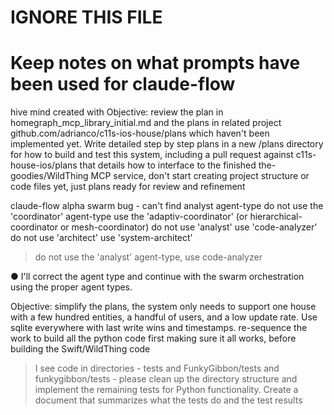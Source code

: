 # IGNORE THIS FILE

# Keep notes on what prompts have been used for claude-flow

hive mind created with Objective: 
review the plan in homegraph_mcp_library_initial.md and the plans in related project github.com/adrianco/c11s-ios-house/plans which haven't been implemented yet. Write detailed step 
  by step plans in a new /plans directory for how to build and test this system, including a pull request against c11s-house-ios/plans that details how to interface to the finished 
  the-goodies/WildThing MCP service, don't start creating project structure or code files yet, just plans ready for review and refinement


claude-flow alpha swarm bug - can't find analyst agent-type
do not use the 'coordinator' agent-type use the 'adaptiv-coordinator' (or hierarchical-coordinator or mesh-coordinator)
do not use 'analyst' use 'code-analyzer'
do not use 'architect' use 'system-architect'

> do not use the 'analyst' agent-type, use code-analyzer

● I'll correct the agent type and continue with the swarm orchestration using the proper agent types.


Objective: simplify the plans, the system only needs to support one house with a few hundred entities, a handful of users, and a low update rate. Use sqlite everywhere with last write wins and timestamps. 
  re-sequence the work to build all the python code first making sure it all works, before building the Swift/WildThing code


  > I see code in directories - tests and FunkyGibbon/tests and funkygibbon/tests - please clean up the directory structure and implement the remaining tests for Python functionality. Create a document that summarizes
   what the tests do and the test results

   